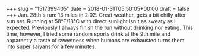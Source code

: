 +++
slug = "1517399405"
date = 2018-01-31T05:50:05+00:00
draft = false
+++
Jan. 28th's run: 13 miles in 2:02. Great weather, gets a bit chilly after sun set. Running at 58°F/18°C with direct sunlight isn't as sweaty as I expected. Previously I always finish the run without drinking nor eating. This time, however, I tried some random sports drink at the 9th mile and apparently a taste of sweetness when humans are exhausted turns them into super saiyans for a few minutes.